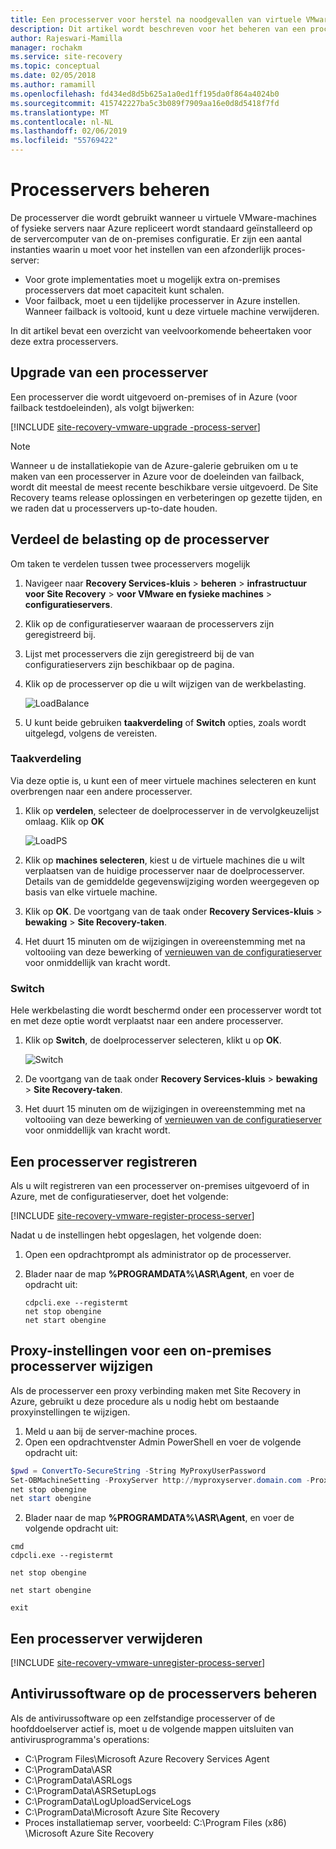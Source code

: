 ```yaml
---
title: Een processerver voor herstel na noodgevallen van virtuele VMware-machines en fysieke servers naar Azure met behulp van Azure Site Recovery beheren | Microsoft Docs
description: Dit artikel wordt beschreven voor het beheren van een processerver instellen voor herstel na noodgevallen van virtuele VMware-machines en fysieke server naar Azure met Azure Site Recovery.
author: Rajeswari-Mamilla
manager: rochakm
ms.service: site-recovery
ms.topic: conceptual
ms.date: 02/05/2018
ms.author: ramamill
ms.openlocfilehash: fd434ed8d5b625a1a0ed1ff195da0f864a4024b0
ms.sourcegitcommit: 415742227ba5c3b089f7909aa16e0d8d5418f7fd
ms.translationtype: MT
ms.contentlocale: nl-NL
ms.lasthandoff: 02/06/2019
ms.locfileid: "55769422"
---
```

# <a name="manage-process-servers"></a>Processervers beheren

De processerver die wordt gebruikt wanneer u virtuele VMware-machines of fysieke servers naar Azure repliceert wordt standaard geïnstalleerd op de servercomputer van de on-premises configuratie. Er zijn een aantal instanties waarin u moet voor het instellen van een afzonderlijk proces-server:

- Voor grote implementaties moet u mogelijk extra on-premises processervers dat moet capaciteit kunt schalen.
- Voor failback, moet u een tijdelijke processerver in Azure instellen. Wanneer failback is voltooid, kunt u deze virtuele machine verwijderen. 

In dit artikel bevat een overzicht van veelvoorkomende beheertaken voor deze extra processervers.

## <a name="upgrade-a-process-server"></a>Upgrade van een processerver

Een processerver die wordt uitgevoerd on-premises of in Azure (voor failback testdoeleinden), als volgt bijwerken:

[!INCLUDE [site-recovery-vmware-upgrade -process-server](../../includes/site-recovery-vmware-upgrade-process-server-internal.md)]

> [!NOTE]
  Wanneer u de installatiekopie van de Azure-galerie gebruiken om u te maken van een processerver in Azure voor de doeleinden van failback, wordt dit meestal de meest recente beschikbare versie uitgevoerd. De Site Recovery teams release oplossingen en verbeteringen op gezette tijden, en we raden dat u processervers up-to-date houden.

## <a name="balance-the-load-on-process-server"></a>Verdeel de belasting op de processerver

Om taken te verdelen tussen twee processervers mogelijk

1. Navigeer naar **Recovery Services-kluis** > **beheren** > **infrastructuur voor Site Recovery** > **voor VMware en fysieke machines** > **configuratieservers**.
2. Klik op de configuratieserver waaraan de processervers zijn geregistreerd bij.
3. Lijst met processervers die zijn geregistreerd bij de van configuratieservers zijn beschikbaar op de pagina.
4. Klik op de processerver op die u wilt wijzigen van de werkbelasting.

    ![LoadBalance](media/vmware-azure-manage-process-server/LoadBalance.png)

5. U kunt beide gebruiken **taakverdeling** of **Switch** opties, zoals wordt uitgelegd, volgens de vereisten.

### <a name="load-balance"></a>Taakverdeling

Via deze optie is, u kunt een of meer virtuele machines selecteren en kunt overbrengen naar een andere processerver.

1. Klik op **verdelen**, selecteer de doelprocesserver in de vervolgkeuzelijst omlaag. Klik op **OK**

    ![LoadPS](media/vmware-azure-manage-process-server/LoadPS.PNG)

2. Klik op **machines selecteren**, kiest u de virtuele machines die u wilt verplaatsen van de huidige processerver naar de doelprocesserver. Details van de gemiddelde gegevenswijziging worden weergegeven op basis van elke virtuele machine.
3. Klik op **OK**. De voortgang van de taak onder **Recovery Services-kluis** > **bewaking** > **Site Recovery-taken**.
4. Het duurt 15 minuten om de wijzigingen in overeenstemming met na voltooiing van deze bewerking of [vernieuwen van de configuratieserver](vmware-azure-manage-configuration-server.md#refresh-configuration-server) voor onmiddellijk van kracht wordt.

### <a name="switch"></a>Switch

Hele werkbelasting die wordt beschermd onder een processerver wordt tot en met deze optie wordt verplaatst naar een andere processerver.

1. Klik op **Switch**, de doelprocesserver selecteren, klikt u op **OK**.

    ![Switch](media/vmware-azure-manage-process-server/Switch.PNG)

2. De voortgang van de taak onder **Recovery Services-kluis** > **bewaking** > **Site Recovery-taken**.
3. Het duurt 15 minuten om de wijzigingen in overeenstemming met na voltooiing van deze bewerking of [vernieuwen van de configuratieserver](vmware-azure-manage-configuration-server.md#refresh-configuration-server) voor onmiddellijk van kracht wordt.

## <a name="reregister-a-process-server"></a>Een processerver registreren

Als u wilt registreren van een processerver on-premises uitgevoerd of in Azure, met de configuratieserver, doet het volgende:

[!INCLUDE [site-recovery-vmware-register-process-server](../../includes/site-recovery-vmware-register-process-server.md)]

Nadat u de instellingen hebt opgeslagen, het volgende doen:

1. Open een opdrachtprompt als administrator op de processerver.
2. Blader naar de map **%PROGRAMDATA%\ASR\Agent**, en voer de opdracht uit:

    ```
    cdpcli.exe --registermt
    net stop obengine
    net start obengine
    ```

## <a name="modify-proxy-settings-for-an-on-premises-process-server"></a>Proxy-instellingen voor een on-premises processerver wijzigen

Als de processerver een proxy verbinding maken met Site Recovery in Azure, gebruikt u deze procedure als u nodig hebt om bestaande proxyinstellingen te wijzigen.

1. Meld u aan bij de server-machine proces. 
2. Open een opdrachtvenster Admin PowerShell en voer de volgende opdracht uit:
  ```powershell
  $pwd = ConvertTo-SecureString -String MyProxyUserPassword
  Set-OBMachineSetting -ProxyServer http://myproxyserver.domain.com -ProxyPort PortNumber –ProxyUserName domain\username -ProxyPassword $pwd
  net stop obengine
  net start obengine
  ```
2. Blader naar de map **%PROGRAMDATA%\ASR\Agent**, en voer de volgende opdracht uit:
  ```
  cmd
  cdpcli.exe --registermt

  net stop obengine

  net start obengine

  exit
  ```


## <a name="remove-a-process-server"></a>Een processerver verwijderen

[!INCLUDE [site-recovery-vmware-unregister-process-server](../../includes/site-recovery-vmware-unregister-process-server.md)]

## <a name="manage-anti-virus-software-on-process-servers"></a>Antivirussoftware op de processervers beheren

Als de antivirussoftware op een zelfstandige processerver of de hoofddoelserver actief is, moet u de volgende mappen uitsluiten van antivirusprogramma's operations:


- C:\Program Files\Microsoft Azure Recovery Services Agent
- C:\ProgramData\ASR
- C:\ProgramData\ASRLogs
- C:\ProgramData\ASRSetupLogs
- C:\ProgramData\LogUploadServiceLogs
- C:\ProgramData\Microsoft Azure Site Recovery
- Proces installatiemap server, voorbeeld: C:\Program Files (x86) \Microsoft Azure Site Recovery

